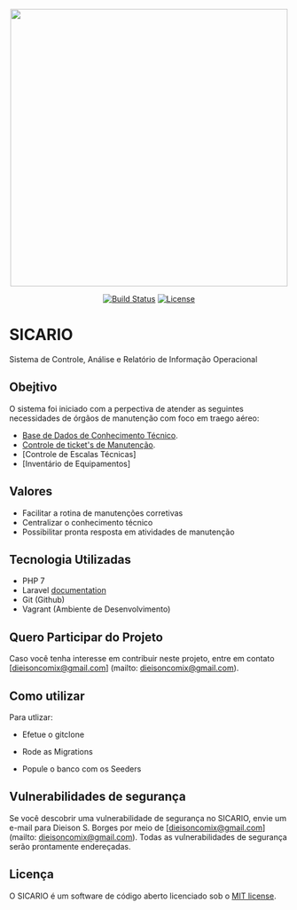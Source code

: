 <p align="center"><img width="500" src="http://sicario.hospedagemdesites.ws/images/sicario-logo-preto-no-branco.jpg"></p>

<p align="center">
<a href="https://travis-ci.org/dieisonborges/sicario"><img src="https://travis-ci.org/dieisonborges/sicario.svg" alt="Build Status"></a>
<a href="http://escolhaumalicenca.com.br/licencas/mit/"><img src="https://poser.pugx.org/laravel/framework/license.svg" alt="License"></a>
</p>

# SICARIO
Sistema de Controle, Análise e Relatório de Informação Operacional

## Obejtivo

O sistema foi iniciado com a perpectiva de atender as seguintes necessidades de órgãos de manutenção com foco em traego aéreo:

- [Base de Dados de Conhecimento Técnico](https://pt.wikipedia.org/wiki/Base_de_conhecimento).
- [Controle de ticket's de Manutenção](https://pt.wikipedia.org/wiki/Manuten%C3%A7%C3%A3o).
- [Controle de Escalas Técnicas]
- [Inventário de Equipamentos]


## Valores

- Facilitar a rotina de manutenções corretivas
- Centralizar o conhecimento técnico
- Possibilitar pronta resposta em atividades de manutenção


## Tecnologia Utilizadas

- PHP 7
- Laravel [documentation](https://laravel.com/docs)
- Git (Github)
- Vagrant (Ambiente de Desenvolvimento)

## Quero Participar do Projeto
Caso você tenha interesse em contribuir neste projeto, entre em contato [dieisoncomix@gmail.com] (mailto: dieisoncomix@gmail.com).

## Como utilizar

Para utlizar:

- Efetue o gitclone

- Rode as Migrations

- Popule o banco com os Seeders

## Vulnerabilidades de segurança

Se você descobrir uma vulnerabilidade de segurança no SICARIO, envie um e-mail para Dieison S. Borges por meio de [dieisoncomix@gmail.com] (mailto: dieisoncomix@gmail.com). Todas as vulnerabilidades de segurança serão prontamente endereçadas.

## Licença

O SICARIO é um software de código aberto licenciado sob o [MIT license](https://opensource.org/licenses/MIT).

